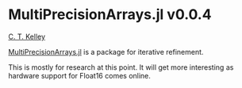 # MultiPrecisionArrays.jl v0.0.4

[C. T. Kelley](https://ctk.math.ncsu.edu)

[MultiPrecisionArrays.jl](https://github.com/ctkelley/MultiPrecisionArrays.jl) is a package for iterative refinement. 

This is mostly for research at this point. It will get more interesting as hardware support for Float16 comes online.

